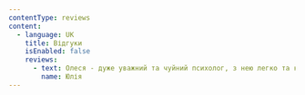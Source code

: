 ```yaml
---
contentType: reviews
content:
  - language: UK
    title: Відгуки
    isEnabled: false
    reviews:
      - text: Олеся - дуже уважний та чуйний психолог, з нею легко та комфортно говорити про непрості речі. Дякую за допомогу у кращому пізнанні та зціленні себе! :)
        name: Юлія
---
```

